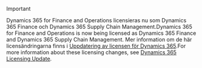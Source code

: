 > [!IMPORTANT]
> <span data-ttu-id="d1afa-101">Dynamics 365 for Finance and Operations licensieras nu som Dynamics 365 Finance och Dynamics 365 Supply Chain Management.</span><span class="sxs-lookup"><span data-stu-id="d1afa-101">Dynamics 365 for Finance and Operations is now being licensed as Dynamics 365 Finance and Dynamics 365 Supply Chain Management.</span></span> <span data-ttu-id="d1afa-102">Mer information om de här licensändringarna finns i [Uppdatering av licensen för Dynamics 365](https://docs.microsoft.com/dynamics365/licensing/update).</span><span class="sxs-lookup"><span data-stu-id="d1afa-102">For more information about these licensing changes, see [Dynamics 365 Licensing Update](https://docs.microsoft.com/dynamics365/licensing/update).</span></span>
